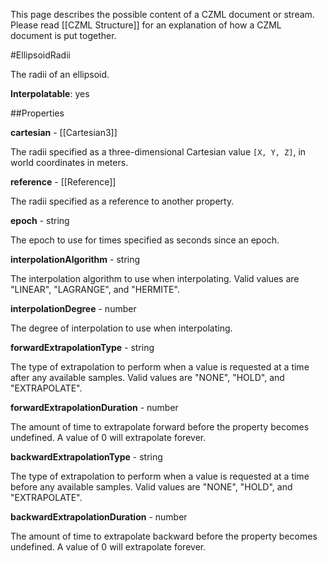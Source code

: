 This page describes the possible content of a CZML document or stream.  Please read [[CZML Structure]] for an explanation of how a CZML document is put together.

#EllipsoidRadii

The radii of an ellipsoid.

**Interpolatable**: yes

##Properties

**cartesian** - [[Cartesian3]]

The radii specified as a three-dimensional Cartesian value `[X, Y, Z]`, in world coordinates in meters.


**reference** - [[Reference]]

The radii specified as a reference to another property.


**epoch** - string

The epoch to use for times specified as seconds since an epoch.


**interpolationAlgorithm** - string

The interpolation algorithm to use when interpolating. Valid values are "LINEAR", "LAGRANGE", and "HERMITE".


**interpolationDegree** - number

The degree of interpolation to use when interpolating.


**forwardExtrapolationType** - string

The type of extrapolation to perform when a value is requested at a time after any available samples. Valid values are "NONE", "HOLD", and "EXTRAPOLATE".


**forwardExtrapolationDuration** - number

The amount of time to extrapolate forward before the property becomes undefined.  A value of 0 will extrapolate forever.


**backwardExtrapolationType** - string

The type of extrapolation to perform when a value is requested at a time before any available samples. Valid values are "NONE", "HOLD", and "EXTRAPOLATE".


**backwardExtrapolationDuration** - number

The amount of time to extrapolate backward before the property becomes undefined.  A value of 0 will extrapolate forever.


